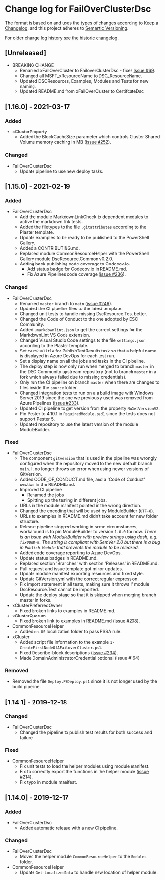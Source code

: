 # Change log for FailOverClusterDsc

The format is based on and uses the types of changes according to [Keep a Changelog](https://keepachangelog.com/en/1.0.0/),
and this project adheres to [Semantic Versioning](https://semver.org/spec/v2.0.0.html).

For older change log history see the [historic changelog](HISTORIC_CHANGELOG.md).

## [Unreleased]
- BREAKING CHANGE
  - Renamed xFailOverCluster to FailoverClusterDsc - fixes [Issue #69](https://github.com/PowerShell/xFailOverCluster/issues/69).
  - Changed all MSFT_xResourceName to DSC_ResourceName.
  - Updated DSCResources, Examples, Modules and Tests for new naming.
  - Updated README.md from xFailOverCluster to CertifcateDsc
## [1.16.0] - 2021-03-17

### Added

- xClusterProperty
  - Added the BlockCacheSize parameter which controls Cluster Shared Volume
    memory caching in MB ([issue #252](https://github.com/dsccommunity/FailOverClusterDsc/issues/252)).

### Changed

- FailOverClusterDsc
  - Update pipeline to use new deploy tasks.

## [1.15.0] - 2021-02-19

### Added

- FailOverClusterDsc
  - Add the module MarkdownLinkCheck to dependent modules to active the
    markdown link tests.
  - Added the filetypes to the file `.gitattributes` according to the
    Plaster template.
  - Update examples to be ready to be published to the PowerShell Gallery.
  - Added a CONTRIBUTING.md.
  - Replaced module CommonResourceHelper with the PowerShell Gallery module
    DscResource.Common v0.2.0.
  - Adding back publishing code coverage to Codecov.io.
    - Add status badge for Codecov.io in README.md.
    - Fix Azure Pipelines code coverage ([issue #236](https://github.com/dsccommunity/FailOverClusterDsc/issues/236)).

### Changed

- FailOverClusterDsc
  - Renamed `master` branch to `main` ([issue #246](https://github.com/dsccommunity/FailOverClusterDsc/issues/246)).
  - Updated the CI pipeline files to the latest template.
  - Changed unit tests to handle missing DscResource.Test better.
  - Changed the Code of Conduct to the one adopted by DSC Community.
  - Added `.markdownlint.json` to get the correct settings for the
    MarkdownLint VS Code extension.
  - Changed Visual Studio Code settings to the file `settings.json` according
    to the Plaster template.
  - Set `testRunTitle` for PublishTestResults task so that a helpful name is
    displayed in Azure DevOps for each test run.
  - Set a display name on all the jobs and tasks in the CI pipeline.
  - The deploy step is now only run when merged to branch `master` in the
    DSC Community upstream repository (not to branch `master` in a fork
    which always failed due to missing credentials).
  - Only run the CI pipeline on branch `master` when there are changes to
    files inside the `source` folder.
  - Changed integration tests to run on a a build image with Windows Server
    2019 since the one we previously used was removed from Azure Pipelines ([issue #233](https://github.com/dsccommunity/FailOverClusterDsc/issues/233)).
  - Updated CI pipeline to get version from the property `NuGetVersionV2`.
  - Pin Pester to 4.10.1 in `RequiredModule.psd1` since the tests does
    not support Pester 5.
  - Updated repository to use the latest version of the module ModuleBuilder.

### Fixed

- FailOverClusterDsc
  - The component `gitversion` that is used in the pipeline was wrongly configured
    when the repository moved to the new default branch `main`. It no longer throws
    an error when using newer versions of GitVersion.
  - Added CODE_OF_CONDUCT.md file, and a 'Code of Conduct' section in the
    README.md.
  - Improved CI pipeline
    - Renamed the jobs
    - Splitting up the testing in different jobs.
  - URLs in the module manifest pointed in the wrong direction.
  - Changed the encoding that will be used by ModuleBuilder (`UTF-8`).
  - URLs to examples in README.md didn't take account for new folder
    structure.
  - Release pipeline stopped working in some circumstances, workaround is
    to pin ModuleBuilder to version `1.0.0` for now.
    *There is an issue with ModuleBuilder with preview strings using dash,*
    *e.g. `fix0008-9`. The string is compliant with SemVer 2.0 but there*
    *is a bug in `Publish-Module` that prevents the module to be released.*
  - Added code coverage reporting to Azure DevOps.
  - Update status badges in README.md.
  - Replaced section 'Branches' with section 'Releases' in README.md.
  - Pull request and issue template got minor updates.
  - Update module manifest exporting resources and fixed style.
  - Update GitVersion.yml with the correct regular expression.
  - Fix import statement in all tests, making sure it throws if module
    DscResource.Test cannot be imported.
  - Update the deploy stage so that it is skipped when merging
    branch master in forks.
- xClusterPreferredOwner
  - Fixed broken links to examples in README.md.
- xClusterQuorum
  - Fixed broken link to examples in README.md ([issue #208](https://github.com/dsccommunity/FailOverClusterDsc/issues/208)).
- CommonResourceHelper
  - Added `en-US` localization folder to pass PSSA rule.
- xCluster
  - Added script file information to the example `1-CreateFirstNodeOfAFailoverCluster.ps1`.
  - Fixed Describe-block descriptions ([issue #234](https://github.com/dsccommunity/FailOverClusterDsc/issues/234)).
  - Made DomainAdministratorCredential optional ([issue #164](https://github.com/dsccommunity/FailOverClusterDsc/issues/164))

### Removed

- Removed the file `Deploy.PSDeploy.ps1` since it is not longer used by
  the build pipeline.

## [1.14.1] - 2019-12-18

### Changed

- FailOverClusterDsc
  - Changed the pipeline to publish test results for both success and failure.

### Fixed

- CommonResourceHelper
  - Fix unit tests to load the helper modules using module manifest.
  - Fix to correctly export the functions in the helper module
    ([issue #214](https://github.com/dsccommunity/FailOverClusterDsc/issues/214)).
  - Fix typo in module manifest.

## [1.14.0] - 2019-12-17

### Added

- FailOverClusterDsc
  - Added automatic release with a new CI pipeline.

### Changed

- FailOverClusterDsc
  - Moved the helper module `CommonResourceHelper` to the `Modules` folder.
- CommonResourceHelper
  - Update `Get-LocalizedData` to handle new location of helper module.
